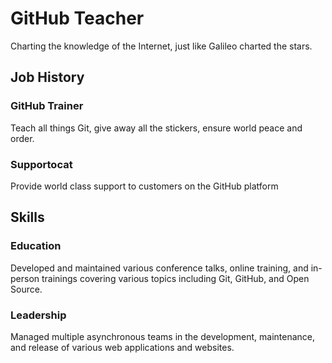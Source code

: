 # GitHub Teacher

Charting the knowledge of the Internet, just like Galileo charted the stars.

## Job History

### GitHub Trainer

Teach all things Git, give away all the stickers, ensure world peace and order.

### Supportocat

Provide world class support to customers on the GitHub platform

## Skills

### Education

Developed and maintained various conference talks, online training, and in-person trainings covering various topics including Git, GitHub, and Open Source.

### Leadership

Managed multiple asynchronous teams in the development, maintenance, and release of various web applications and websites.
